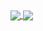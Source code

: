 <a href="https://github.com/anuraghazra/github-readme-stats">
  <img align="center" src="https://github-readme-stats.vercel.app/api?username=SkyeTheDemon&show_icons=true&bg_color=0,d5187f,c5298a,b33693&title_color=FFFFFF&icon_color=FFFFFF&text_color=FFFFFF&line_height=20&hide_border=true" />
</a>
<a href="https://github.com/anuraghazra/github-readme-stats">
  <img align="center" src="https://github-readme-stats.vercel.app/api/top-langs/?username=SkyeTheDemon&layout=compact&bg_color=0,b33693,9f3f9a,8b479d&title_color=FFFFFF&icon_color=FFFFFF&text_color=FFFFFF&line_height=30&hide_border=true" />
</a>
